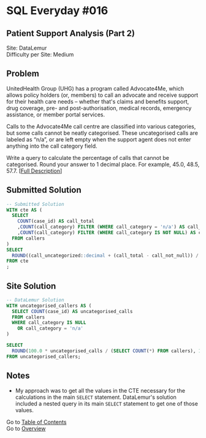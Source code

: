 # SQL Everyday \#016

## Patient Support Analysis (Part 2)

Site: DataLemur\
Difficulty per Site: Medium

## Problem

UnitedHealth Group (UHG) has a program called Advocate4Me, which allows policy holders (or, members) to call an advocate and receive support for their health care needs – whether that's claims and benefits support, drug coverage, pre- and post-authorisation, medical records, emergency assistance, or member portal services.

Calls to the Advocate4Me call centre are classified into various categories, but some calls cannot be neatly categorised. These uncategorised calls are labeled as “n/a”, or are left empty when the support agent does not enter anything into the call category field.

Write a query to calculate the percentage of calls that cannot be categorised. Round your answer to 1 decimal place. For example, 45.0, 48.5, 57.7. [[Full Description](https://datalemur.com/questions/uncategorized-calls-percentage)]

## Submitted Solution

```sql
-- Submitted Solution
WITH cte AS (
  SELECT 
    COUNT(case_id) AS call_total
    ,COUNT(call_category) FILTER (WHERE call_category = 'n/a') AS call_uncategorized
    ,COUNT(call_category) FILTER (WHERE call_category IS NOT NULL) AS call_not_null
  FROM callers 
)
SELECT
  ROUND((call_uncategorized::decimal + (call_total - call_not_null)) / call_total * 100, 1) AS uncategorised_call_pct
FROM cte
;
```

## Site Solution

```sql
-- DataLemur Solution 
WITH uncategorised_callers AS (
  SELECT COUNT(case_id) AS uncategorised_calls
  FROM callers
  WHERE call_category IS NULL
    OR call_category = 'n/a'
)

SELECT 
  ROUND(100.0 * uncategorised_calls / (SELECT COUNT(*) FROM callers), 1) AS uncategorised_call_pct
FROM uncategorised_callers;
```

## Notes

* My approach was to get all the values in the CTE necessary for the calculations in the main `SELECT` statement. DataLemur's solution included a nested query in its main `SELECT` statement to get one of those values.

Go to [Table of Contents](/README.md#contents)\
Go to [Overview](/README.md)
